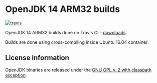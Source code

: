 OpenJDK 14 ARM32 builds
=======================

[![travis](https://travis-ci.org/ojdkbuild/contrib_jdk14u-arm32-ci.svg?branch=jdk-14.0.2%2B12)](https://travis-ci.org/ojdkbuild/contrib_jdk14u-arm32-ci/builds)

OpenJDK 14 ARM32 builds done on Travis CI - [downloads](https://github.com/ojdkbuild/contrib_jdk14u-arm32-ci/releases).

Builds are done using cross-compiling inside Ubuntu 16.04 container.

License information
-------------------

OpenJDK binaries are released under the [GNU GPL v. 2 with classpath exception](https://github.com/ojdkbuild/contrib_jdk14u-arm32-ci/blob/master/LICENSE).

